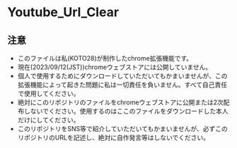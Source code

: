 # Youtube_Url_Clear
## 注意
- このファイルは私(KOTO28)が制作したchrome拡張機能です。
- 現在(2023/09/12(JST))chromeウェブストアには公開していません。
- 個人で使用するためにダウンロードしていただいてもかまいませんが、この拡張機能によって起きた問題に私は一切責任を負いません。すべて自己責任で使用してください。
- 絶対にこのリポジトリのファイルをchromeウェブストアに公開または2次配布しないでください。使用するのはここのファイルをダウンロードした本人だけにしてください。
- このリポジトリをSNS等で紹介していただいてもかまいませんが、必ずこのリポジトリのURLを記述し、絶対に自作発言等はしないでください。